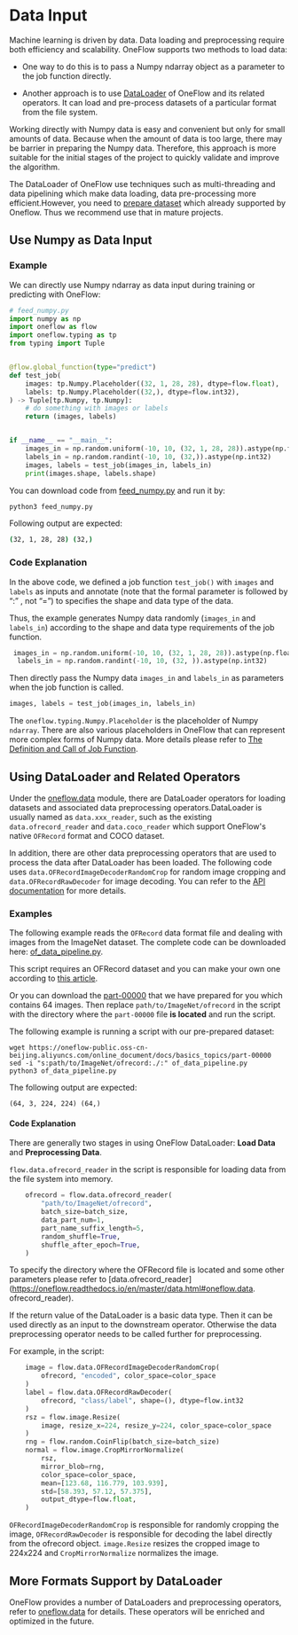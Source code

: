 # Data Input
Machine learning is driven by data. Data loading and preprocessing require both efficiency and scalability. OneFlow supports two methods to load data:

* One way to do this is to pass a Numpy ndarray object as a parameter to the job function directly.

* Another approach is to use [DataLoader](https://oneflow.readthedocs.io/en/master/data.html) of OneFlow and its related operators. It can load and pre-process datasets of a particular format from the file system.

Working directly with Numpy data is easy and convenient but only for small amounts of data. Because when the amount of data is too large, there may be barrier in preparing the Numpy data. Therefore, this approach is more suitable for the initial stages of the project to quickly validate and improve the algorithm.

The DataLoader of OneFlow use techniques such as multi-threading and data pipelining which make data loading, data pre-processing more efficient.However, you need to [prepare dataset](../extended_topics/how_to_make_ofdataset.md) which already supported by Oneflow. Thus we recommend use that in mature projects.


## Use Numpy as Data Input
### Example
We can directly use Numpy ndarray as data input during training or predicting with OneFlow:

```python
# feed_numpy.py
import numpy as np
import oneflow as flow
import oneflow.typing as tp
from typing import Tuple


@flow.global_function(type="predict")
def test_job(
    images: tp.Numpy.Placeholder((32, 1, 28, 28), dtype=flow.float),
    labels: tp.Numpy.Placeholder((32,), dtype=flow.int32),
) -> Tuple[tp.Numpy, tp.Numpy]:
    # do something with images or labels
    return (images, labels)


if __name__ == "__main__":
    images_in = np.random.uniform(-10, 10, (32, 1, 28, 28)).astype(np.float32)
    labels_in = np.random.randint(-10, 10, (32,)).astype(np.int32)
    images, labels = test_job(images_in, labels_in)
    print(images.shape, labels.shape)
```

You can download code from [feed_numpy.py](../code/basics_topics/feed_numpy.py) and run it by:

```bash
python3 feed_numpy.py
```
Following output are expected:
```bash
(32, 1, 28, 28) (32,)
```

### Code Explanation
In the above code, we defined a job function `test_job()` with `images` and `labels` as inputs and annotate (note that the formal parameter is followed by “:” , not “=”) to specifies the shape and data type of the data.

Thus, the example generates Numpy data randomly (`images_in` and `labels_in`) according to the shape and data type requirements of the job function.
```python
 images_in = np.random.uniform(-10, 10, (32, 1, 28, 28)).astype(np.float32)
  labels_in = np.random.randint(-10, 10, (32, )).astype(np.int32)
```
Then directly pass the Numpy data `images_in` and `labels_in` as parameters when the job function is called.
```python
images, labels = test_job(images_in, labels_in)
```
The `oneflow.typing.Numpy.Placeholder` is the placeholder of Numpy `ndarray`. There are also various placeholders in OneFlow that can represent more complex forms of Numpy data. More details please refer to [The Definition and Call of Job Function](../extended_topics/job_function_define_call.md).

## Using DataLoader and Related Operators

Under the [oneflow.data](https://oneflow.readthedocs.io/en/master/data.html) module, there are DataLoader operators for loading datasets and associated data preprocessing operators.DataLoader is usually named as `data.xxx_reader`, such as the existing `data.ofrecord_reader` and `data.coco_reader` which support OneFlow's native `OFRecord` format and COCO dataset.

In addition, there are other data preprocessing operators that are used to process the data after DataLoader has been loaded. The following code uses `data.OFRecordImageDecoderRandomCrop` for random image cropping and `data.OFRecordRawDecoder` for image decoding. You can refer to the [API documentation](https://oneflow.readthedocs.io/en/master/index.html) for more details.

### Examples

The following example reads the `OFRecord` data format file and dealing with images from the ImageNet dataset. The complete code can be downloaded here: [of_data_pipeline.py](../code/basics_topics/of_data_pipeline.py).

This script requires an OFRecord dataset and you can make your own one according to [this article](../extended_topics/how_to_make_ofdataset.md).

Or you can download the [part-00000](https://oneflow-public.oss-cn-beijing.aliyuncs.com/online_document/docs/basics_topics/part-00000) that we have prepared for you which contains 64 images. Then replace `path/to/ImageNet/ofrecord` in the script with the directory where the `part-00000` file **is located** and run the script.

The following example is running a script with our pre-prepared dataset:

```
wget https://oneflow-public.oss-cn-beijing.aliyuncs.com/online_document/docs/basics_topics/part-00000
sed -i "s:path/to/ImageNet/ofrecord:./:" of_data_pipeline.py
python3 of_data_pipeline.py
```

The following output are expected:

```
(64, 3, 224, 224) (64,)
```

#### Code Explanation

There are generally two stages in using OneFlow DataLoader: **Load Data** and **Preprocessing Data**.

`flow.data.ofrecord_reader` in the script is responsible for loading data from the file system into memory.


```python
    ofrecord = flow.data.ofrecord_reader(
        "path/to/ImageNet/ofrecord",
        batch_size=batch_size,
        data_part_num=1,
        part_name_suffix_length=5,
        random_shuffle=True,
        shuffle_after_epoch=True,
    )
```

To specify the directory where the OFRecord file is located and some other parameters please refer to [data.ofrecord_reader](https://oneflow.readthedocs.io/en/master/data.html#oneflow.data. ofrecord_reader).

If the return value of the DataLoader is a basic data type. Then it can be used directly as an input to the downstream operator. Otherwise the data preprocessing operator needs to be called further for preprocessing.

For example, in the script:

```python
    image = flow.data.OFRecordImageDecoderRandomCrop(
        ofrecord, "encoded", color_space=color_space
    )
    label = flow.data.OFRecordRawDecoder(
        ofrecord, "class/label", shape=(), dtype=flow.int32
    )
    rsz = flow.image.Resize(
        image, resize_x=224, resize_y=224, color_space=color_space
    )
    rng = flow.random.CoinFlip(batch_size=batch_size)
    normal = flow.image.CropMirrorNormalize(
        rsz,
        mirror_blob=rng,
        color_space=color_space,
        mean=[123.68, 116.779, 103.939],
        std=[58.393, 57.12, 57.375],
        output_dtype=flow.float,
    )
```

`OFRecordImageDecoderRandomCrop` is responsible for randomly cropping the image, `OFRecordRawDecoder` is responsible for decoding the label directly from the ofrecord object. `image.Resize` resizes the cropped image to 224x224 and `CropMirrorNormalize` normalizes the image.

## More Formats Support by DataLoader

OneFlow provides a number of DataLoaders and preprocessing operators, refer to [oneflow.data](https://oneflow.readthedocs.io/en/master/data.html) for details. These operators will be enriched and optimized in the future.
